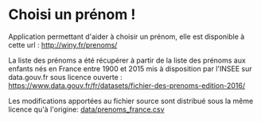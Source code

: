 # Choisi un prénom !

Application permettant d'aider à choisir un prénom, elle est disponible à cette url : http://winy.fr/prenoms/

La liste des prénoms a été récupérer à partir de la liste des prénoms aux enfants nés en France entre 1900 et 2015 mis à disposition par l'INSEE sur data.gouv.fr sous licence ouverte  : https://www.data.gouv.fr/fr/datasets/fichier-des-prenoms-edition-2016/

Les modifications apportées au fichier source sont distribué sous la même licence qu'à l'origine: [data/prenoms_france.csv](data/prenoms_france.csv)
